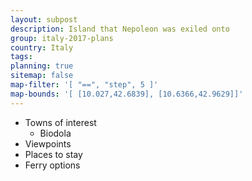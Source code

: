 ```yaml
---
layout: subpost
description: Island that Nepoleon was exiled onto
group: italy-2017-plans
country: Italy
tags: 
planning: true
sitemap: false
map-filter: '[ "==", "step", 5 ]'
map-bounds: '[ [10.027,42.6839], [10.6366,42.9629]]'
---
```


- Towns of interest
	- Biodola
- Viewpoints
- Places to stay
- Ferry options